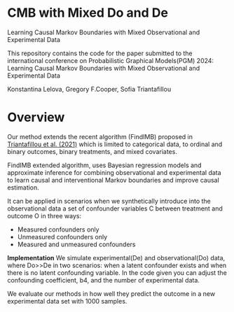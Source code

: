 # CMB with Mixed Do and De

Learning Causal Markov Boundaries with Mixed Observational and Experimental Data

This repository contains the code for the paper submitted to the international conference on Probabilistic Graphical Models(PGM) 2024:
Learning Causal Markov Boundaries with Mixed Observational and Experimental Data

Konstantina Lelova, Gregory F.Cooper, Sofia Triantafillou

# Overview
Our method extends the recent algorithm (FindIMB) proposed in [Triantafillou et al. (2021)](https://proceedings.mlr.press/v161/triantafillou21a.html) which is limited to categorical data, to ordinal and binary outcomes, binary treatments, and mixed covariates. 

FindIMB extended algorithm, uses Bayesian regression models and approximate inference for combining observational and experimental data to learn causal and interventional Markov boundaries and improve causal estimation. 

It can be applied in scenarios when we synthetically introduce into the observational data a set of confounder variables C between treatment and outcome O in three ways: 

* Measured confounders only
* Unmeasured confounders only
* Measured and unmeasured confounders

**Implementation**
We simulate experimental(De) and observational(Do) data, where Do>>De in two scenarios: when a latent confounder exists and when there is no latent confounding variable. In the code given you can adjust the confounding coefficient, b4, and the number of experimental data.

We evaluate our methods in how well they predict the outcome in a new experimental data set with 1000 samples.
